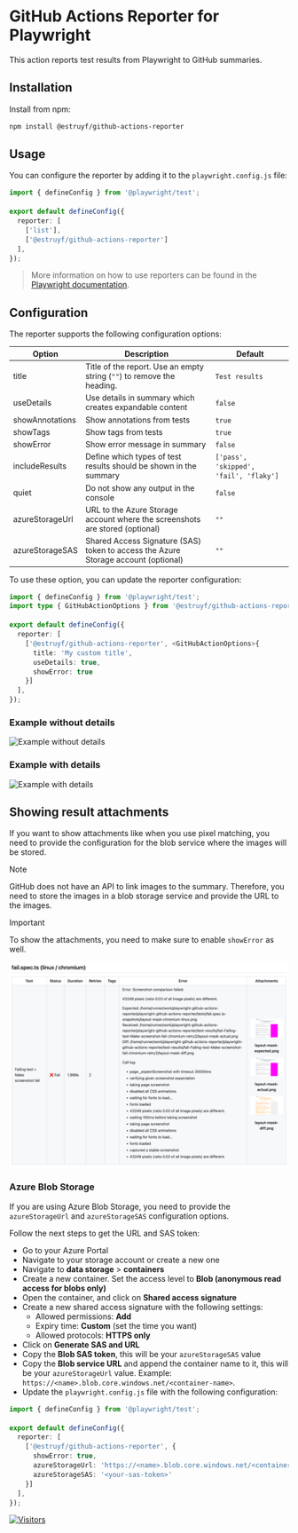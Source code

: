 # GitHub Actions Reporter for Playwright

This action reports test results from Playwright to GitHub summaries.

## Installation

Install from npm:
  
```bash
npm install @estruyf/github-actions-reporter
```

## Usage

You can configure the reporter by adding it to the `playwright.config.js` file:

```ts
import { defineConfig } from '@playwright/test';

export default defineConfig({
  reporter: [
    ['list'],
    ['@estruyf/github-actions-reporter']
  ],
});
```

> More information on how to use reporters can be found in the [Playwright documentation](https://playwright.dev/docs/test-reporters).

## Configuration

The reporter supports the following configuration options:

| Option | Description | Default |
| --- | --- | --- |
| title | Title of the report. Use an empty string (`""`) to remove the heading.  | `Test results` |
| useDetails | Use details in summary which creates expandable content | `false` |
| showAnnotations | Show annotations from tests | `true` |
| showTags | Show tags from tests | `true` |
| showError | Show error message in summary | `false` |
| includeResults | Define which types of test results should be shown in the summary | `['pass', 'skipped', 'fail', 'flaky']` |
| quiet | Do not show any output in the console | `false` |
| azureStorageUrl | URL to the Azure Storage account where the screenshots are stored (optional) | `""` |
| azureStorageSAS | Shared Access Signature (SAS) token to access the Azure Storage account (optional) | `""` |

To use these option, you can update the reporter configuration:

```ts
import { defineConfig } from '@playwright/test';
import type { GitHubActionOptions } from '@estruyf/github-actions-reporter';

export default defineConfig({
  reporter: [
    ['@estruyf/github-actions-reporter', <GitHubActionOptions>{
      title: 'My custom title',
      useDetails: true,
      showError: true
    }]
  ],
});
```

### Example without details

![Example without details](./assets/example-without-details.png)

### Example with details

![Example with details](./assets/example-with-details.png)

## Showing result attachments

If you want to show attachments like when you use pixel matching, you need to provide the configuration for the blob service where the images will be stored.

> [!NOTE]
> GitHub does not have an API to link images to the summary. Therefore, you need to store the images in a blob storage service and provide the URL to the images.

> [!IMPORTANT]
> To show the attachments, you need to make sure to enable `showError` as well.

![Example with attachments](./assets/example-with-attachments.png)

### Azure Blob Storage

If you are using Azure Blob Storage, you need to provide the `azureStorageUrl` and `azureStorageSAS` configuration options.

Follow the next steps to get the URL and SAS token:

- Go to your Azure Portal
- Navigate to your storage account or create a new one
- Navigate to **data storage** > **containers**
- Create a new container. Set the access level to **Blob (anonymous read access for blobs only)**
- Open the container, and click on **Shared access signature**
- Create a new shared access signature with the following settings:
  - Allowed permissions: **Add**
  - Expiry time: **Custom** (set the time you want)
  - Allowed protocols: **HTTPS only**
- Click on **Generate SAS and URL**
- Copy the **Blob SAS token**, this will be your `azureStorageSAS` value
- Copy the **Blob service URL** and append the container name to it, this will be your `azureStorageUrl` value. Example: `https://<name>.blob.core.windows.net/<container-name>`.
- Update the `playwright.config.js` file with the following configuration:

```ts
import { defineConfig } from '@playwright/test';

export default defineConfig({
  reporter: [
    ['@estruyf/github-actions-reporter', {
      showError: true,
      azureStorageUrl: 'https://<name>.blob.core.windows.net/<container-name>',
      azureStorageSAS: '<your-sas-token>'
    }]
  ],
});
```

[![Visitors](https://api.visitorbadge.io/api/visitors?path=https%3A%2F%2Fgithub.com%2Festruyf%2Fplaywright-github-actions-reporter&countColor=%23263759)](https://visitorbadge.io/status?path=https%3A%2F%2Fgithub.com%2Festruyf%2Fplaywright-github-actions-reporter)

